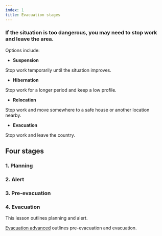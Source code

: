```yaml
---
index: 1
title: Evacuation stages
---
```

### If the situation is too dangerous, you may need to stop work and leave the area. 

Options include: 

*   **Suspension** 

Stop work temporarily until the situation improves.

*   **Hibernation** 

Stop work for a longer period and keep a low profile.

*   **Relocation** 

Stop work and move somewhere to a safe house or another location nearby. 

*   **Evacuation** 

Stop work and leave the country.

## Four stages

### 1.  Planning 

### 2.  Alert

### 3.  Pre-evacuation

### 4.  Evacuation

This lesson outlines planning and alert.

[Evacuation advanced](umbrella://incident-response/evacuation/advanced) outlines pre-evacuation and evacuation.